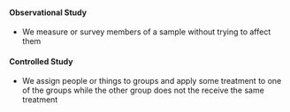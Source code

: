 #### Observational Study
* We measure or survey members of a sample without trying to affect them

#### Controlled Study
* We assign people or things to groups and apply some treatment to one of the groups while the other group does not the receive the same treatment 